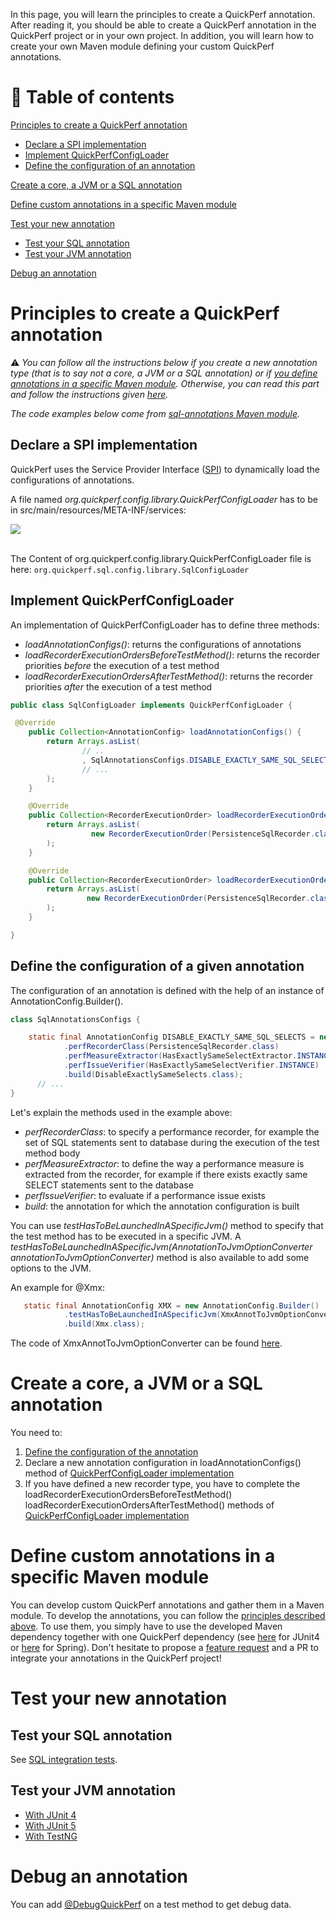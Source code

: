 In this page, you will learn the principles to create a QuickPerf annotation. After reading it, you should be able to create a QuickPerf annotation in the QuickPerf project or in your own project. In addition, you will learn how to create your own Maven module defining your custom QuickPerf annotations.

# 🚩 Table of contents
[Principles to create a QuickPerf annotation](#Principles-to-create-a-QuickPerf-annotation)
* [Declare a SPI implementation](#Declare-a-SPI-implementation)
* [Implement QuickPerfConfigLoader](#Implement-QuickPerfConfigLoader)
* [Define the configuration of an annotation](#Define-the-configuration-of-a-given-annotation)

[Create a core, a JVM or a SQL annotation](#Create-a-core-a-JVM-or-a-SQL-annotation)

[Define custom annotations in a specific Maven module](#Define-custom-annotations-in-a-specific-Maven-module)

[Test your new annotation](#Test-your-new-annotation)
* [Test your SQL annotation](#test-your-sql-annotation)
* [Test your JVM annotation](#test-your-jvm-annotation)

[Debug an annotation](#Debug-an-annotation)

# Principles to create a QuickPerf annotation

⚠️ *You can follow all the instructions below if you create a new annotation type (that is to say not a core, a JVM or a SQL annotation) or if [you define annotations in a specific Maven module](#Define-custom-annotations-in-a-specific-Maven-module). Otherwise, you can read this part and follow the instructions given [here](#Create-a-core-a-JVM-or-a-SQL-annotation).*

*The code examples below come from [sql-annotations Maven module](https://github.com/quick-perf/quickperf/tree/master/sql-annotations).*

## Declare a SPI implementation
QuickPerf uses the Service Provider Interface ([SPI](https://docs.oracle.com/javase/tutorial/sound/SPI-intro.html)) to dynamically load the configurations of annotations.

A file named *org.quickperf.config.library.QuickPerfConfigLoader* has to be in src/main/resources/META-INF/services:

<img src="https://github.com/quick-perf/doc/blob/master/doc/images/QuickPerfConfigLoader.png">
<br><br>

The Content of org.quickperf.config.library.QuickPerfConfigLoader file is here: ```org.quickperf.sql.config.library.SqlConfigLoader```

## Implement QuickPerfConfigLoader

An implementation of QuickPerfConfigLoader has to define three methods:
* *loadAnnotationConfigs()*: returns the configurations of annotations
* *loadRecorderExecutionOrdersBeforeTestMethod()*: returns the recorder priorities *before* the execution of a test method
* *loadRecorderExecutionOrdersAfterTestMethod()*: returns the recorder priorities *after* the execution of a test method

```java
public class SqlConfigLoader implements QuickPerfConfigLoader {

 @Override
    public Collection<AnnotationConfig> loadAnnotationConfigs() {
        return Arrays.asList(
                // ..
                , SqlAnnotationsConfigs.DISABLE_EXACTLY_SAME_SQL_SELECTS
                // ...
        );
    }

    @Override
    public Collection<RecorderExecutionOrder> loadRecorderExecutionOrdersBeforeTestMethod() {
        return Arrays.asList(
                  new RecorderExecutionOrder(PersistenceSqlRecorder.class, 2000)
        );
    }

    @Override
    public Collection<RecorderExecutionOrder> loadRecorderExecutionOrdersAfterTestMethod() {
        return Arrays.asList(
                 new RecorderExecutionOrder(PersistenceSqlRecorder.class, 7000)
        );
    }

}
```

## Define the configuration of a given annotation
The configuration of an annotation is defined with the help of an instance of AnnotationConfig.Builder().

```java
class SqlAnnotationsConfigs {

	static final AnnotationConfig DISABLE_EXACTLY_SAME_SQL_SELECTS = new AnnotationConfig.Builder()
			.perfRecorderClass(PersistenceSqlRecorder.class)
			.perfMeasureExtractor(HasExactlySameSelectExtractor.INSTANCE)
			.perfIssueVerifier(HasExactlySameSelectVerifier.INSTANCE)
			.build(DisableExactlySameSelects.class);
      // ...
}
```
Let's explain the methods used in the example above:
* *perfRecorderClass*: to specify a performance recorder, for example the set of SQL statements sent to database during the execution of the test method body 
* *perfMeasureExtractor*: to define the way a performance measure is extracted from the recorder, for example if there exists exactly same SELECT statements sent to the database
* *perfIssueVerifier*: to evaluate if a performance issue exists
* *build*: the annotation for which the annotation configuration is built

You can use *testHasToBeLaunchedInASpecificJvm()* method to specify that the test method has to be executed in a specific JVM. A *testHasToBeLaunchedInASpecificJvm(AnnotationToJvmOptionConverter annotationToJvmOptionConverter)* method is also available to add some options to the JVM. 

An example for @Xmx:
```java
   static final AnnotationConfig XMX = new AnnotationConfig.Builder()
            .testHasToBeLaunchedInASpecificJvm(XmxAnnotToJvmOptionConverter.INSTANCE)
            .build(Xmx.class);
```
The code of XmxAnnotToJvmOptionConverter can be found [here](https://github.com/quick-perf/quickperf/blob/master/jvm-annotations/src/main/java/org/quickperf/jvm/config/library/XmxAnnotToJvmOptionConverter.java).

# Create a core, a JVM or a SQL annotation
You need to:
1) [Define the configuration of the annotation](#Define-the-configuration-of-a-given-annotation)
2) Declare a new annotation configuration in loadAnnotationConfigs() method of [QuickPerfConfigLoader implementation](#Implement-QuickPerfConfigLoader)
3) If you have defined a new recorder type, you have to complete the loadRecorderExecutionOrdersBeforeTestMethod()
loadRecorderExecutionOrdersAfterTestMethod() methods of [QuickPerfConfigLoader implementation](#Implement-QuickPerfConfigLoader)


# Define custom annotations in a specific Maven module
You can develop custom QuickPerf annotations and gather them in a Maven module. To develop the annotations, you can follow the [principles described above](#Principles-to-create-a-QuickPerf-annotation). To use them, you simply have to use the developed Maven dependency together with one QuickPerf dependency (see [here](https://github.com/quick-perf/doc/wiki/JUnit-4) for JUnit4 or [here](https://github.com/quick-perf/doc/wiki/Spring) for Spring). Don't hesitate to propose a [feature request](https://github.com/quick-perf/quickperf/issues/new?assignees=&labels=enhancement&template=feature_request.md&title=) and a PR to integrate your annotations in the QuickPerf project!


# Test your new annotation

## Test your SQL annotation
  See [SQL integration tests](https://github.com/quick-perf/quickperf/tree/master/sql/sql-integration-test/src/test/java).

## Test your JVM annotation
 * [With JUnit 4](https://github.com/quick-perf/quickperf/tree/master/junit4/junit4-jvm-test/src/test/java/org/quickperf/jvm)
 * [With JUnit 5](https://github.com/quick-perf/quickperf/tree/master/junit5/junit5-jvm-test/src/test/java/org/quickperf/junit5/jvm)
 * [With TestNG](testng)

# Debug an annotation
You can add [@DebugQuickPerf](https://github.com/quick-perf/doc/wiki/Core-annotations#DebugQuickPerf) on a test method to get debug data.